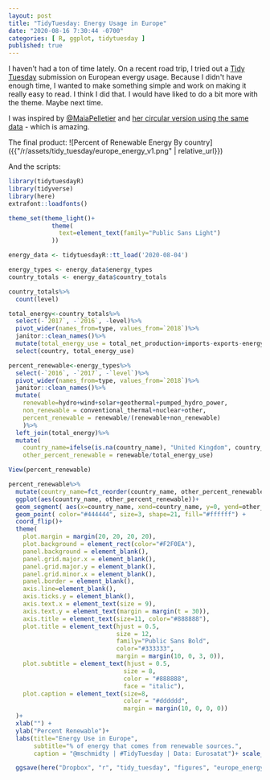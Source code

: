 ```yaml
---
layout: post
title: "TidyTuesday: Energy Usage in Europe"
date: "2020-08-16 7:30:44 -0700"
categories: [ R, ggplot, tidytuesday ]
published: true
---
```


I haven't had a ton of time lately.  On a recent road trip, I tried out a [Tidy Tuesday](https://github.com/rfordatascience/tidytuesday) submission on European evergy usage. Because I didn't have enough time, I wanted to make something simple and work on making it really easy to read. I think I did that.  I would have liked to do a bit more with the theme. Maybe next time. 

I was inspired by [@MaiaPelletier](https://twitter.com/MaiaPelletier) and [her circular version using the same data](https://github.com/MaiaPelletier/tidytuesday/blob/master/images/2020_Week32_EUEnergy.png) - which is amazing.

The final product: 
![Percent of Renewable Energy By country]({{"/r/assets/tidy_tuesday/europe_energy_v1.png" | relative_url}})

And the scripts:

```r
library(tidytuesdayR)
library(tidyverse)
library(here)
extrafont::loadfonts()

theme_set(theme_light()+
            theme(
              text=element_text(family="Public Sans Light")
            ))

energy_data <- tidytuesdayR::tt_load('2020-08-04')

energy_types <- energy_data$energy_types
country_totals <- energy_data$country_totals

country_totals%>%
  count(level)

total_energy<-country_totals%>%
  select(-`2017`, -`2016`, -level)%>%
  pivot_wider(names_from=type, values_from=`2018`)%>%
  janitor::clean_names()%>%
  mutate(total_energy_use = total_net_production+imports-exports-energy_absorbed_by_pumping)%>%
  select(country, total_energy_use)

percent_renewable<-energy_types%>%
  select(-`2016`, -`2017`, -`level`)%>%
  pivot_wider(names_from=type, values_from=`2018`)%>%
  janitor::clean_names()%>%
  mutate(
    renewable=hydro+wind+solar+geothermal+pumped_hydro_power, 
    non_renewable = conventional_thermal+nuclear+other,
    percent_renewable = renewable/(renewable+non_renewable)
    )%>%
  left_join(total_energy)%>%
  mutate(
    country_name=ifelse(is.na(country_name), "United Kingdom", country_name),
    other_percent_renewable = renewable/total_energy_use)

View(percent_renewable)

percent_renewable%>%
  mutate(country_name=fct_reorder(country_name, other_percent_renewable))%>%
  ggplot(aes(country_name, other_percent_renewable))+
  geom_segment( aes(x=country_name, xend=country_name, y=0, yend=other_percent_renewable), color="#CCCCCC") +
  geom_point( color="#444444", size=3, shape=21, fill="#ffffff") +
  coord_flip()+
  theme(
    plot.margin = margin(20, 20, 20, 20),
    plot.background = element_rect(color="#F2F0EA"),
    panel.background = element_blank(),
    panel.grid.major.x = element_blank(),
    panel.grid.major.y = element_blank(),
    panel.grid.minor.x = element_blank(),
    panel.border = element_blank(),
    axis.line=element_blank(),
    axis.ticks.y = element_blank(),
    axis.text.x = element_text(size = 9),
    axis.text.y = element_text(margin = margin(t = 30)),
    axis.title = element_text(size=11, color="#888888"),
    plot.title = element_text(hjust = 0.5, 
                              size = 12,
                              family="Public Sans Bold",
                              color="#333333",
                              margin = margin(10, 0, 3, 0)),
    plot.subtitle = element_text(hjust = 0.5, 
                                size = 8,
                                color = "#888888",  
                                face = "italic"),
    plot.caption = element_text(size=8,
                                color = "#dddddd",
                                margin = margin(10, 0, 0, 0))
  )+
  xlab("") +
  ylab("Percent Renewable")+
  labs(title="Energy Use in Europe",
       subtitle="% of energy that comes from renewable sources.",
       caption = "@mschmidty | #TidyTuesday | Data: Eurosatat")+ scale_y_continuous(labels = scales::percent)+

  ggsave(here("Dropbox", "r", "tidy_tuesday", "figures", "europe_energy_v1.png"), type='cairo', height=6.5)
```